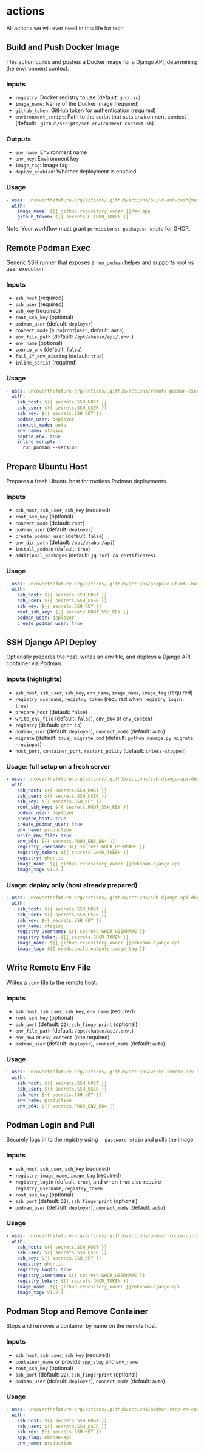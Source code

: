 # actions
All actions we will ever need in this life for tech

## Build and Push Docker Image

This action builds and pushes a Docker image for a Django API, determining the environment context.

### Inputs

- `registry`: Docker registry to use (default: `ghcr.io`)
- `image_name`: Name of the Docker image (required)
- `github_token`: GitHub token for authentication (required)
- `environment_script`: Path to the script that sets environment context (default: `.github/scripts/set-environment-context.sh`)

### Outputs

- `env_name`: Environment name
- `env_key`: Environment key
- `image_tag`: Image tag
- `deploy_enabled`: Whether deployment is enabled

### Usage

```yaml
- uses: uncoverthefuture-org/actions/.github/actions/build-and-push@master
  with:
    image_name: ${{ github.repository_owner }}/my-app
    github_token: ${{ secrets.GITHUB_TOKEN }}
```

Note: Your workflow must grant `permissions: packages: write` for GHCR.

## Remote Podman Exec

Generic SSH runner that exposes a `run_podman` helper and supports root vs user execution.

### Inputs

- `ssh_host` (required)
- `ssh_user` (required)
- `ssh_key` (required)
- `root_ssh_key` (optional)
- `podman_user` (default: `deployer`)
- `connect_mode` (`auto`|`root`|`user`, default: `auto`)
- `env_file_path` (default: `/opt/ekaban/api/.env.`)
- `env_name` (optional)
- `source_env` (default: `false`)
- `fail_if_env_missing` (default: `true`)
- `inline_script` (required)

### Usage

```yaml
- uses: uncoverthefuture-org/actions/.github/actions/remote-podman-exec@master
  with:
    ssh_host: ${{ secrets.SSH_HOST }}
    ssh_user: ${{ secrets.SSH_USER }}
    ssh_key: ${{ secrets.SSH_KEY }}
    podman_user: deployer
    connect_mode: auto
    env_name: staging
    source_env: true
    inline_script: |
      run_podman --version
```

## Prepare Ubuntu Host

Prepares a fresh Ubuntu host for rootless Podman deployments.

### Inputs

- `ssh_host`, `ssh_user`, `ssh_key` (required)
- `root_ssh_key` (optional)
- `connect_mode` (default: `root`)
- `podman_user` (default: `deployer`)
- `create_podman_user` (default: `false`)
- `env_dir_path` (default: `/opt/ekaban/api`)
- `install_podman` (default: `true`)
- `additional_packages` (default: `jq curl ca-certificates`)

### Usage

```yaml
- uses: uncoverthefuture-org/actions/.github/actions/prepare-ubuntu-host@master
  with:
    ssh_host: ${{ secrets.SSH_HOST }}
    ssh_user: ${{ secrets.SSH_USER }}
    ssh_key: ${{ secrets.SSH_KEY }}
    root_ssh_key: ${{ secrets.ROOT_SSH_KEY }}
    podman_user: deployer
    create_podman_user: true
```

## SSH Django API Deploy

Optionally prepares the host, writes an env file, and deploys a Django API container via Podman.

### Inputs (highlights)

- `ssh_host`, `ssh_user`, `ssh_key`, `env_name`, `image_name`, `image_tag` (required)
- `registry_username`, `registry_token` (required when `registry_login: true`)
- `prepare_host` (default: `false`)
- `write_env_file` (default: `false`), `env_b64` or `env_content`
- `registry` (default: `ghcr.io`)
- `podman_user` (default: `deployer`), `connect_mode` (default: `auto`)
- `migrate` (default: `true`), `migrate_cmd` (default: `python manage.py migrate --noinput`)
- `host_port`, `container_port`, `restart_policy` (default: `unless-stopped`)

### Usage: full setup on a fresh server

```yaml
- uses: uncoverthefuture-org/actions/.github/actions/ssh-django-api-deploy@master
  with:
    ssh_host: ${{ secrets.SSH_HOST }}
    ssh_user: ${{ secrets.SSH_USER }}
    ssh_key: ${{ secrets.SSH_KEY }}
    root_ssh_key: ${{ secrets.ROOT_SSH_KEY }}
    podman_user: deployer
    prepare_host: true
    create_podman_user: true
    env_name: production
    write_env_file: true
    env_b64: ${{ secrets.PROD_ENV_B64 }}
    registry_username: ${{ secrets.GHCR_USERNAME }}
    registry_token: ${{ secrets.GHCR_TOKEN }}
    registry: ghcr.io
    image_name: ${{ github.repository_owner }}/ekaban-django-api
    image_tag: v1.2.3
```

### Usage: deploy only (host already prepared)

```yaml
- uses: uncoverthefuture-org/actions/.github/actions/ssh-django-api-deploy@main
  with:
    ssh_host: ${{ secrets.SSH_HOST }}
    ssh_user: ${{ secrets.SSH_USER }}
    ssh_key: ${{ secrets.SSH_KEY }}
    env_name: staging
    registry_username: ${{ secrets.GHCR_USERNAME }}
    registry_token: ${{ secrets.GHCR_TOKEN }}
    image_name: ${{ github.repository_owner }}/ekaban-django-api
    image_tag: ${{ needs.build.outputs.image_tag }}
```

## Write Remote Env File

Writes a `.env` file to the remote host.

### Inputs

- `ssh_host`, `ssh_user`, `ssh_key`, `env_name` (required)
- `root_ssh_key` (optional)
- `ssh_port` (default: `22`), `ssh_fingerprint` (optional)
- `env_file_path` (default: `/opt/ekaban/api/.env.`)
- `env_b64` or `env_content` (one required)
- `podman_user` (default: `deployer`), `connect_mode` (default: `auto`)

### Usage

```yaml
- uses: uncoverthefuture-org/actions/.github/actions/write-remote-env-file@master
  with:
    ssh_host: ${{ secrets.SSH_HOST }}
    ssh_user: ${{ secrets.SSH_USER }}
    ssh_key: ${{ secrets.SSH_KEY }}
    env_name: production
    env_b64: ${{ secrets.PROD_ENV_B64 }}
```

## Podman Login and Pull

Securely logs in to the registry using `--password-stdin` and pulls the image.

### Inputs

- `ssh_host`, `ssh_user`, `ssh_key` (required)
- `registry`, `image_name`, `image_tag` (required)
- `registry_login` (default: `true`), and when `true` also require `registry_username`, `registry_token`
- `root_ssh_key` (optional)
- `ssh_port` (default: `22`), `ssh_fingerprint` (optional)
- `podman_user` (default: `deployer`), `connect_mode` (default: `auto`)

### Usage

```yaml
- uses: uncoverthefuture-org/actions/.github/actions/podman-login-pull@master
  with:
    ssh_host: ${{ secrets.SSH_HOST }}
    ssh_user: ${{ secrets.SSH_USER }}
    ssh_key: ${{ secrets.SSH_KEY }}
    registry: ghcr.io
    registry_login: true
    registry_username: ${{ secrets.GHCR_USERNAME }}
    registry_token: ${{ secrets.GHCR_TOKEN }}
    image_name: ${{ github.repository_owner }}/ekaban-django-api
    image_tag: v1.2.3
```

## Podman Stop and Remove Container

Stops and removes a container by name on the remote host.

### Inputs

- `ssh_host`, `ssh_user`, `ssh_key` (required)
- `container_name` or provide `app_slug` and `env_name`
- `root_ssh_key` (optional)
- `ssh_port` (default: `22`), `ssh_fingerprint` (optional)
- `podman_user` (default: `deployer`), `connect_mode` (default: `auto`)

### Usage

```yaml
- uses: uncoverthefuture-org/actions/.github/actions/podman-stop-rm-container@master
  with:
    ssh_host: ${{ secrets.SSH_HOST }}
    ssh_user: ${{ secrets.SSH_USER }}
    ssh_key: ${{ secrets.SSH_KEY }}
    app_slug: ekaban-api
    env_name: production
```
